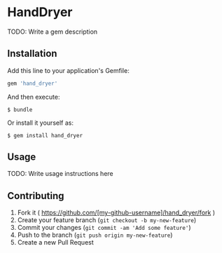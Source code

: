 # HandDryer

TODO: Write a gem description

## Installation

Add this line to your application's Gemfile:

```ruby
gem 'hand_dryer'
```

And then execute:

    $ bundle

Or install it yourself as:

    $ gem install hand_dryer

## Usage

TODO: Write usage instructions here

## Contributing

1. Fork it ( https://github.com/[my-github-username]/hand_dryer/fork )
2. Create your feature branch (`git checkout -b my-new-feature`)
3. Commit your changes (`git commit -am 'Add some feature'`)
4. Push to the branch (`git push origin my-new-feature`)
5. Create a new Pull Request
